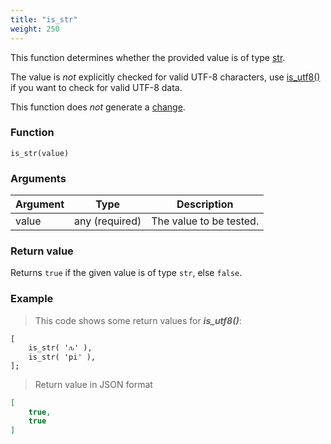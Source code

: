 ```yaml
---
title: "is_str"
weight: 250
---
```


This function determines whether the provided value is of type [str](../../../data-types/str).

The value is *not* explicitly checked for valid UTF-8 characters, use [is_utf8()](../is_utf8) if you want to check for valid UTF-8 data.

This function does *not* generate a [change](../../../overview/changes).

### Function

`is_str(value)`

### Arguments

Argument | Type | Description
-------- | ---- | -----------
value | any (required) | The value to be tested.

### Return value

Returns `true` if the given value is of type `str`, else `false`.

### Example

> This code shows some return values for ***is_utf8()***:

```thingsdb,json_response
[
    is_str( 'ԉ' ),
    is_str( 'pi' ),
];
```

> Return value in JSON format

```json
[
    true,
    true
]
```
